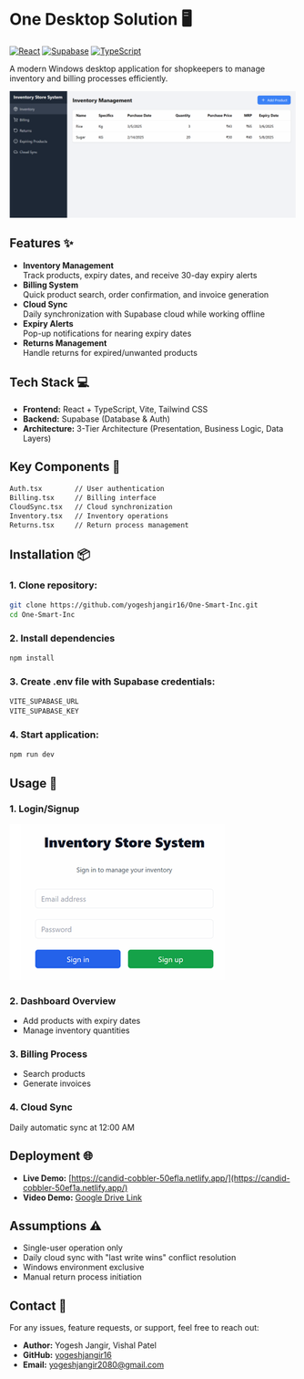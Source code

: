 # One Desktop Solution 🖥️

[![React](https://img.shields.io/badge/React-20232A?style=for-the-badge&logo=react&logoColor=61DAFB)](https://reactjs.org/)
[![Supabase](https://img.shields.io/badge/Supabase-3ECF8E?style=for-the-badge&logo=supabase&logoColor=white)](https://supabase.com/)
[![TypeScript](https://img.shields.io/badge/TypeScript-007ACC?style=for-the-badge&logo=typescript&logoColor=white)](https://www.typescriptlang.org/)

A modern Windows desktop application for shopkeepers to manage inventory and billing processes efficiently.

![Dashboard Preview](https://github.com/yogeshjangir16/One-Smart-Inc/blob/2d18bcd9b3d63b5879a6e8310a7914f4d38a2f90/Images/Dashboard.png)

## Features ✨

- **Inventory Management**  
  Track products, expiry dates, and receive 30-day expiry alerts
- **Billing System**  
  Quick product search, order confirmation, and invoice generation
- **Cloud Sync**  
  Daily synchronization with Supabase cloud while working offline
- **Expiry Alerts**  
  Pop-up notifications for nearing expiry dates
- **Returns Management**  
  Handle returns for expired/unwanted products

## Tech Stack 💻

- **Frontend:** React + TypeScript, Vite, Tailwind CSS
- **Backend:** Supabase (Database & Auth)
- **Architecture:** 3-Tier Architecture (Presentation, Business Logic, Data Layers)

## Key Components 🧩

```tsx
Auth.tsx        // User authentication
Billing.tsx     // Billing interface
CloudSync.tsx   // Cloud synchronization
Inventory.tsx   // Inventory operations
Returns.tsx     // Return process management

```

## Installation 📦

### 1. Clone repository:
```bash
git clone https://github.com/yogeshjangir16/One-Smart-Inc.git
cd One-Smart-Inc
```

### 2. Install dependencies
```bash
npm install
```

### 3. Create .env file with Supabase credentials:
```bash
VITE_SUPABASE_URL
VITE_SUPABASE_KEY
```

### 4. Start application:
```bash
npm run dev
```

## Usage 🚀

### 1. **Login/Signup**  
   ![Login Screen](https://github.com/yogeshjangir16/One-Smart-Inc/blob/f6d36a39ad5077cb801c49219a6c4ef50eb55b8a/Images/login.png)

### 2. **Dashboard Overview**  
   - Add products with expiry dates  
   - Manage inventory quantities  

### 3. **Billing Process**  
   - Search products  
   - Generate invoices  

### 4. **Cloud Sync**  
   Daily automatic sync at 12:00 AM
   
## Deployment 🌐

- **Live Demo:** [https://candid-cobbler-50efla.netlify.app/](https://candid-cobbler-50ef1a.netlify.app/)  
- **Video Demo:** [Google Drive Link](https://drive.google.com/file/d/1jr8cwj_UPmqTK4uUDo4VeOA_ewaLF-35/view?usp=sharing)  

## Assumptions ⚠️

- Single-user operation only  
- Daily cloud sync with "last write wins" conflict resolution  
- Windows environment exclusive  
- Manual return process initiation

## Contact 📧

For any issues, feature requests, or support, feel free to reach out:

- **Author:** Yogesh Jangir, Vishal Patel 
- **GitHub:** [yogeshjangir16](https://github.com/yogeshjangir16)  
- **Email:** yogeshjangir2080@gmail.com 

